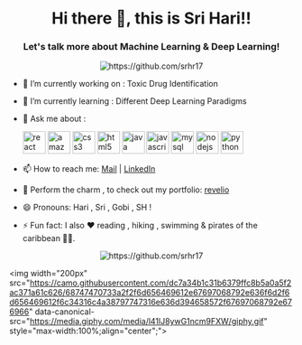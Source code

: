 <h1 align="center">Hi there 👋, this is Sri Hari!!</h1>
<h3 align="center">Let's talk more about Machine Learning & Deep Learning!</h3>
<!--
**srhr17/srhr17** is a ✨ _special_ ✨ repository because its `README.md` (this file) appears on your GitHub profile.

<!--Here are some ideas to get you started:-->

<p align="center"> <img src="https://komarev.com/ghpvc/?username=srhr17" alt="https://github.com/srhr17" /> </p>

- 🔭 I’m currently working on : Toxic Drug Identification 

- 🌱 I’m currently learning : Different Deep Learning Paradigms
<!--- 👯 I’m looking to collaborate on ...

<!-- 🤔 I’m looking for help with:-->

- 💬 Ask me about : <p align="left"><img src="https://konpa.github.io/devicon/devicon.git/icons/react/react-original-wordmark.svg" alt="react" width="40" height="40"/> <img src="https://konpa.github.io/devicon/devicon.git/icons/amazonwebservices/amazonwebservices-original-wordmark.svg" alt="amazonwebservices" width="40" height="40"/> <img src="https://konpa.github.io/devicon/devicon.git/icons/css3/css3-original-wordmark.svg" alt="css3" width="40" height="40"/> <img src="https://konpa.github.io/devicon/devicon.git/icons/html5/html5-original-wordmark.svg" alt="html5" width="40" height="40"/> <img src="https://konpa.github.io/devicon/devicon.git/icons/java/java-original-wordmark.svg" alt="java" width="40" height="40"/> <img src="https://konpa.github.io/devicon/devicon.git/icons/javascript/javascript-original.svg" alt="javascript" width="40" height="40"/> <img src="https://konpa.github.io/devicon/devicon.git/icons/mysql/mysql-original-wordmark.svg" alt="mysql" width="40" height="40"/> <img src="https://konpa.github.io/devicon/devicon.git/icons/nodejs/nodejs-original-wordmark.svg" alt="nodejs" width="40" height="40"/> <img src="https://konpa.github.io/devicon/devicon.git/icons/python/python-original-wordmark.svg" alt="python" width="40" height="40"/></p>

- 📫 How to reach me: [Mail](srhr1999@gmail.com) | [LinkedIn](https://www.linkedin.com/in/srihari17/)

- 🧙 Perform the charm , to check out my portfolio: [revelio](https://srhr17.github.io/srihari-portfolio/) 

- 😄 Pronouns: Hari , Sri , Gobi , SH !

- ⚡ Fun fact: I also ❤️ reading , hiking , swimming & pirates of the caribbean 🏴‍☠️.

</p><p align="center"> <img src="https://github-readme-stats.vercel.app/api?username=srhr17&show_icons=true" alt="https://github.com/srhr17" /> </p>

<img width="200px" src="https://camo.githubusercontent.com/dc7a34b1c31b6379ffc8b5a0a5f2ac371a61c626/68747470733a2f2f6d656469612e67697068792e636f6d2f6d656469612f6c34316c4a38797747316e636d394658572f67697068792e676966" data-canonical-src="https://media.giphy.com/media/l41lJ8ywG1ncm9FXW/giphy.gif" style="max-width:100%;align="center";">

